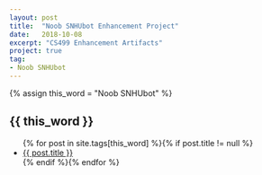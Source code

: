 ```yaml
---
layout: post
title:  "Noob SNHUbot Enhancement Project"
date:   2018-10-08
excerpt: "CS499 Enhancement Artifacts"
project: true
tag:
- Noob SNHUbot
---
```


{% assign this_word = "Noob SNHUbot" %}

<article>
	<h2 id="{{ this_word }}" class="tag-heading">{{ this_word }}</h2>
	<ul>
    {% for post in site.tags[this_word] %}{% if post.title != null %}
      <li class="entry-title"><a href="{{ site.url }}{{ post.url }}" title="{{ post.title }}">{{ post.title }}</a></li>
    {% endif %}{% endfor %}
	</ul>
</article><!-- /.hentry -->

